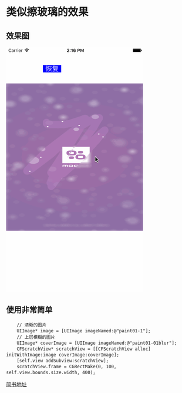 
# 类似擦玻璃的效果

## 效果图
![image](https://github.com/yuchuanfeng/CFScratchViewDemo/blob/master/Untitled.gif)

## 使用非常简单
```objc
    // 清晰的图片
    UIImage* image = [UIImage imageNamed:@"paint01-1"];
    // 上层模糊的图片
    UIImage* coverImage = [UIImage imageNamed:@"paint01-01blur"];
    CFScratchView* scratchView = [[CFScratchView alloc] initWithImage:image coverImage:coverImage];
    [self.view addSubview:scratchView];
    scratchView.frame = CGRectMake(0, 100, self.view.bounds.size.width, 400);
```

[简书地址](http://www.jianshu.com/p/47c5d99e31f3)
